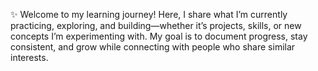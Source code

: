 ✨ Welcome to my learning journey!
Here, I share what I’m currently practicing, exploring, and building—whether it’s projects, skills, or new concepts I’m experimenting with. My goal is to document progress, stay consistent, and grow while connecting with people who share similar interests.

